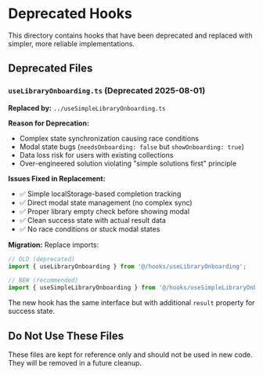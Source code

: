 # Deprecated Hooks

This directory contains hooks that have been deprecated and replaced with simpler, more reliable implementations.

## Deprecated Files

### `useLibraryOnboarding.ts` (Deprecated 2025-08-01)
**Replaced by:** `../useSimpleLibraryOnboarding.ts`

**Reason for Deprecation:**
- Complex state synchronization causing race conditions
- Modal state bugs (`needsOnboarding: false` but `showOnboarding: true`)
- Data loss risk for users with existing collections
- Over-engineered solution violating "simple solutions first" principle

**Issues Fixed in Replacement:**
- ✅ Simple localStorage-based completion tracking
- ✅ Direct modal state management (no complex sync)
- ✅ Proper library empty check before showing modal
- ✅ Clean success state with actual result data
- ✅ No race conditions or stuck modal states

**Migration:**
Replace imports:
```typescript
// OLD (deprecated)
import { useLibraryOnboarding } from '@/hooks/useLibraryOnboarding';

// NEW (recommended)
import { useSimpleLibraryOnboarding } from '@/hooks/useSimpleLibraryOnboarding';
```

The new hook has the same interface but with additional `result` property for success state.

## Do Not Use These Files

These files are kept for reference only and should not be used in new code. They will be removed in a future cleanup.
